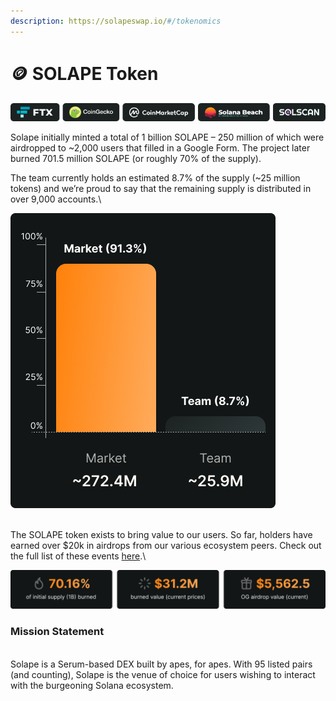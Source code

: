 ```yaml
---
description: https://solapeswap.io/#/tokenomics
---
```


# 🪙 SOLAPE Token

![](<../.gitbook/assets/Group 548.png>)

Solape initially minted a total of 1 billion SOLAPE – 250 million of which were airdropped to \~2,000 users that filled in a Google Form. The project later burned 701.5 million SOLAPE (or roughly 70% of the supply).

The team currently holds an estimated 8.7% of the supply (\~25 million tokens) and we’re proud to say that the remaining supply is distributed in over 9,000 accounts.\


![](<../.gitbook/assets/Group 578 (1).png>)

\
The SOLAPE token exists to bring value to our users. So far, holders have earned over $20k in airdrops from our various ecosystem peers. Check out the full list of these events [here](https://solapeswap.io/#/past-airdrops).\


![](<../.gitbook/assets/Group 564.png>)

### Mission Statement <a href="#_7jyukpemqmla" id="_7jyukpemqmla"></a>

\
Solape is a Serum-based DEX built by apes, for apes. With 95 listed pairs (and counting), Solape is the venue of choice for users wishing to interact with the burgeoning Solana ecosystem.
